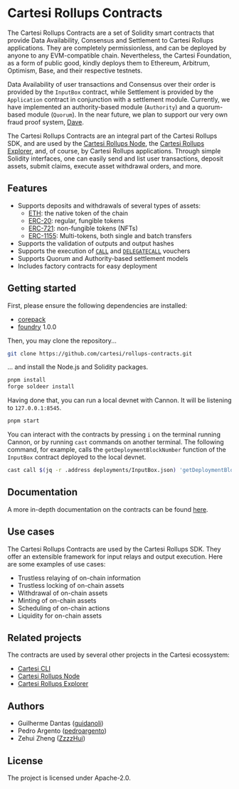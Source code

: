 # Cartesi Rollups Contracts

The Cartesi Rollups Contracts are a set of Solidity smart contracts
that provide Data Availability, Consensus and Settlement to Cartesi Rollups applications.
They are completely permissionless, and can be deployed by anyone to any EVM-compatible chain.
Nevertheless, the Cartesi Foundation, as a form of public good, kindly deploys them
to Ethereum, Arbitrum, Optimism, Base, and their respective testnets.

Data Availability of user transactions and Consensus over their order is provided by the `InputBox` contract,
while Settlement is provided by the `Application` contract in conjunction with a settlement module.
Currently, we have implemented an authority-based module (`Authority`) and a quorum-based module (`Quorum`).
In the near future, we plan to support our very own fraud proof system, [Dave].

The Cartesi Rollups Contracts are an integral part of the Cartesi Rollups SDK,
and are used by the [Cartesi Rollups Node], the [Cartesi Rollups Explorer],
and, of course, by Cartesi Rollups applications.
Through simple Solidity interfaces, one can easily send and list user transactions,
deposit assets, submit claims, execute asset withdrawal orders, and more.

## Features

- Supports deposits and withdrawals of several types of assets:
  - [ETH]: the native token of the chain
  - [ERC-20]: regular, fungible tokens
  - [ERC-721]: non-fungible tokens (NFTs)
  - [ERC-1155]: Multi-tokens, both single and batch transfers
- Supports the validation of outputs and output hashes
- Supports the execution of [`CALL`] and [`DELEGATECALL`] vouchers
- Supports Quorum and Authority-based settlement models
- Includes factory contracts for easy deployment

## Getting started

First, please ensure the following dependencies are installed:

- [corepack]
- [foundry] 1.0.0

Then, you may clone the repository...

```sh
git clone https://github.com/cartesi/rollups-contracts.git
```

... and install the Node.js and Solidity packages.

```sh
pnpm install
forge soldeer install
```

Having done that, you can run a local devnet with Cannon.
It will be listening to `127.0.0.1:8545`.

```sh
pnpm start
```

You can interact with the contracts by
pressing `i` on the terminal running Cannon,
or by running `cast` commands on another terminal.
The following command, for example,
calls the `getDeploymentBlockNumber` function
of the `InputBox` contract
deployed to the local devnet.

```sh
cast call $(jq -r .address deployments/InputBox.json) 'getDeploymentBlockNumber()(uint256)'
```

## Documentation

A more in-depth documentation on the contracts can be found [here](./docs/contracts.md).

## Use cases

The Cartesi Rollups Contracts are used by the Cartesi Rollups SDK.
They offer an extensible framework for input relays and output execution.
Here are some examples of use cases:

- Trustless relaying of on-chain information
- Trustless locking of on-chain assets
- Withdrawal of on-chain assets
- Minting of on-chain assets
- Scheduling of on-chain actions
- Liquidity for on-chain assets

## Related projects

The contracts are used by several other projects in the Cartesi ecossystem:

- [Cartesi CLI]
- [Cartesi Rollups Node]
- [Cartesi Rollups Explorer]

## Authors

- Guilherme Dantas ([guidanoli])
- Pedro Argento ([pedroargento])
- Zehui Zheng ([ZzzzHui])

## License

The project is licensed under Apache-2.0.

[Cartesi CLI]: https://github.com/cartesi/cli
[Cartesi Rollups Explorer]: https://github.com/cartesi/rollups-explorer
[Cartesi Rollups Node]: https://github.com/cartesi/rollups-node
[Dave]: https://github.com/cartesi/dave
[ERC-1155]: https://eips.ethereum.org/EIPS/eip-1155
[ERC-20]: https://eips.ethereum.org/EIPS/eip-20
[ERC-721]: https://eips.ethereum.org/EIPS/eip-721
[ETH]: https://ethereum.org/en/eth/
[ZzzzHui]: https://github.com/ZzzzHui
[`CALL`]: https://www.evm.codes/?fork=cancun#f1
[`DELEGATECALL`]: https://www.evm.codes/?fork=cancun#f4
[corepack]: https://nodejs.org/api/corepack.html
[foundry]: https://book.getfoundry.sh/getting-started/installation
[guidanoli]: https://github.com/guidanoli
[pedroargento]: https://github.com/pedroargento

